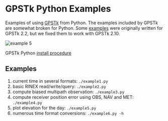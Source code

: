 # GPSTk Python Examples

Examples of using 
[GPSTk](https://github.com/SGL-UT/GPSTk) 
from Python.
The examples included by GPSTk are somewhat broken for Python.
Some 
[examples](http://www.gpstk.org/pythondoc/examples.html) 
were originally written for GPSTk 2.2, but we fixed them to work with GPSTk 2.10.


![example 5](example5.png)

GPSTk Python [install procedure](https://scivision.co/gpstk-anaconda-python/)

## Examples

1. current time in several formats: `./example1.py`
2. basic RINEX read/write/query: `./example2.py`
3. compute biased multipath observation: `./example3.py`
4. compute receiver position error using OBS, NAV and MET: `./example4.py`
5. plot elevation for the day: `./example5.py`
6. numerous time format conversions: `./example6.py -h`

